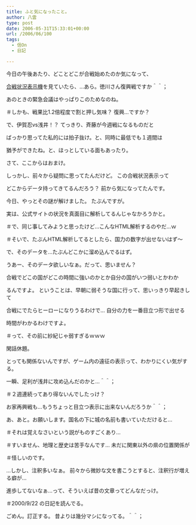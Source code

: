 ```yaml
---
title: ふと気になったこと。
author: 八雲
type: post
date: 2006-05-31T15:33:01+00:00
url: /2006/06/100
tags:
  - 信On
  - 日記

---
```

今日の午後あたり、どことどこが合戦始めたのか気になって、
  
[合戦状況表示機][1]を見ていたら、…あら。徳川さん復興戦ですか＾＾；
  
あのときの緊急会議はやっぱりこのためなのね。
  
＃しかも、戦果比1.2倍程度で割と押し気味？ 復興…ですか？
  
で、伊賀忍vs浅井！？ てっきり、斉藤が今週戦になるものだと
  
ばっかり思ってた私的には拍子抜け。と、同時に最低でも１週間は
  
猶予ができたね。と、ほっとしている面もあったり。

さて、ここからはおまけ。
  
しっかし、前々から疑問に思ってたんだけど。 この合戦状況表示って
  
どこからデータ持ってきてるんだろう？ 前から気になってたんです。
  
今日、やっとその謎が解けました。 たぶんですが。
  
実は、公式サイトの状況を真面目に解析してるんじゃなかろうかと。
  
＃で、同じ事してみようと思ったけど…こんなHTML解析するのやだ…ｗ
  
＃そいで、たぶんHTML解析してるとしたら、国力の数字が出せないはず～
  
で、そのデータを…たぶんどこかに溜め込んでるはず。
  
うあー、そのデータ欲しいなぁ。だって、思いません？
  
合戦でどこの国がどこの時間に強いのかとか自分の国がいつ弱いとかわか
  
るんですよ。 ということは、早朝に弱そうな国に行って、思いっきり早起きして
  
合戦にでたらヒーローになりうるわけで… 自分の力を一番目立つ形で出せる
  
時間がわかるわけですよ。
  
＃って、その前に紗紀じゃ弱すぎるｗｗｗ

閑話休題。
  
とっても関係ないんですが、ゲーム内の遠征の表示って、わかりにくい気がする。
  
一瞬、足利が浅井に攻め込んだのかと…＾＾；
  
＃２週連続ってあり得ないんでしたっけ？
  
お家再興戦も…もうちょっと目立つ表示に出来ないんだろうか＾＾；
  
あ、あと。お願いします。国名の下に城の名前も書いていただけると…
  
＃それは覚えなさいという説がものすごくあり…
  
＃すいません、地理と歴史は苦手なんです… 未だに関東以外の県の位置関係が
  
＃怪しいのです。

…しかし、注釈多いなぁ。 前々から微妙な文を書こうとすると、注釈行が増える癖が…
  
進歩してないなぁ…って、そういえば昔の文章ってどんなだっけ。
  
＃2000/9/22 の日記を読んでる。
  
ごめん。訂正する。 昔よりは幾分マシになってる。＾＾；

 [1]: http://kuma.ms/nol/index.jsp
